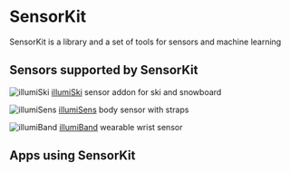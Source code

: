 # SensorKit

SensorKit is a library and a set of tools for sensors and machine learning

## Sensors supported by SensorKit

![illumiSki](https://github.com/kevinash/SensorKit/blob/master/assets/illumiski-150.png)
[illumiSki](https://illumisens.com/collections/frontpage/products/illumiski-ski-sensor) sensor addon for ski and snowboard

![illumiSens](https://github.com/kevinash/SensorKit/blob/master/assets/illumisens-150.png)
[illumiSens](https://illumisens.com/collections/frontpage/products/illumisens-body-sensors) body sensor with straps

![illumiBand](https://github.com/kevinash/SensorKit/blob/master/assets/illumiband-150.png)
[illumiBand](https://illumisens.com/collections/frontpage/products/illumiband-wearable-sensors) wearable wrist sensor

## Apps using SensorKit

